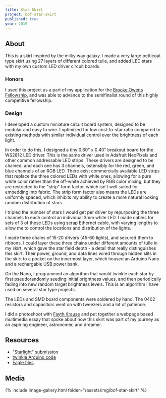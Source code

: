 ```yaml
---
title: Star Skirt
project: bof-star-skirt
published: true
year: 2019
---
```


## About
This is a skirt inspired by the milky way galaxy. I made a very large petticoat type skirt using 27 layers of different colored tulle, and added LED stars with my own custom LED driver circuit boards. 

### Honors
I used this project as a part of my application for the [Brooke Owens Fellowship](brookowensfellowship.org), and was able to advance to the semifinalist round of this highly competitive fellowship.  

### Design
I developed a custom miniature circuit board system, designed to be modular and easy to wire. I optimized for low cost-to-star ratio compared to existing methods with similar individual control over the brightness of each light.

In order to do this, I designed a tiny 0.60" x 0.40" breakout board for the WS2812 LED driver. This is the same driver used in Adafruit NeoPixels and other common addressable LED strips. These drivers are designed to be chained, and each one has 3 channels, ostensibly for the red, green, and blue channels of an RGB LED. There exist commercially available LED strips that replace the three colored LEDs with white ones, allowing for a pure white color rather than the off-white achieved by RGB color mixing, but they are restricted to the "strip" form factor, which isn't well suited for embedding into fabric. The strip form factor also means the LEDs are uniformly spaced, which inhibits my ability to create a more natural looking random distribution of stars. 

I tripled the number of stars I would get per driver by repurposing the three channels to each control an individual 3mm white LED. I made cables for sets of 3 of these LEDs using scrap Ethernet cable, with varying lengths to allow me to control the locations and distribution of the lights.

I made three chains of 15-20 drivers (45-60 lights), and secured them to ribbons. I could layer these three chains under different amounts of tulle in my skirt, which gave the star field depth - a detail that really distinguishes this skirt. Their power, ground, and data lines wired through hidden slits in the skirt to a pocket on the innermost layer, which housed an Arduino Nano and a rechargable USB power bank. 

On the Nano, I programmed an algorithm that would twinkle each star by first pseudorandomly seeding initial brightness values, and then periodically fading into new random target brightness levels. This is an algorithm I have used on several star type projects. 

The LEDs and SMD board components were soldered by hand. The 0402 resistors and capacitors went on with tweezers and a lot of patience. 

I did a photoshoot with [Fayth Krause](https://www.instagram.com/squirrelbait.photos/) and put together a webpage based multimedia essay that spoke about how this skirt was part of my journey as an aspiring engineer, astronomer, and dreamer. 

## Resources
- ["Starlight" submission](http://localhost:4000/starlight/)
- [twinkle Arduino code](https://github.com/gisellegk/twinkle)
- [Eagle files](https://github.com/gisellegk/ws2811_breakout)

## Media
{% include image-gallery.html folder="/assets/img/bof-star-skirt" %}